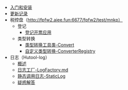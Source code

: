 * [入门和安装]()
* [更新记录](CHANGELOG)
* 税控盘（http://fpfw2.aiee.fun:6677/fpfw2/test/mnkp）
  * 登记
    * [登记开票应用](税控盘/登记/登记开票应用-税控盘.md)
  * 类型转换
    * [类型转换工具类-Convert](core/类型转换/类型转换工具类-Convert.md)
    * [自定义类型转换-ConverterRegistry](core/类型转换/自定义类型转换-ConverterRegistry.md)
* 日志（Hutool-log）
  * [概述](log/概述.md)
  * [日志工厂-LogFactory.md](log/日志工厂-LogFactory.md)
  * [静态调用日志-StaticLog](log/静态调用日志-StaticLog.md)
  * [疑惑解答](log/疑惑解答.md)
